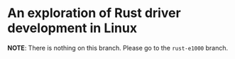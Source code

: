 # An exploration of Rust driver development in Linux

**NOTE**: There is nothing on this branch. Please go to the `rust-e1000` branch.
